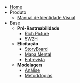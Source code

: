 - [Home](/)
- Produto
  - [Manual de Identidade Visual](product/ManualId.md)
- Base
  - **Pré-Rastreabilidade**
    - [Rich Picture](preTraceability/RichPicture.md)
    - [5W2H](preTraceability/5W2H.md)
  - **Elicitação**
    - [StoryBoard](Elicitation/StoryBoard.md)
    - [Mapa Mental](Elicitation/MapaMental.md)
    - [Entrevista](Elicitation/Entrevista.md)
  - **Modelagem**
    - [Análise](Modeling/Analise.md)
    - [Metodologias](Modeling/Metodologias.md)
